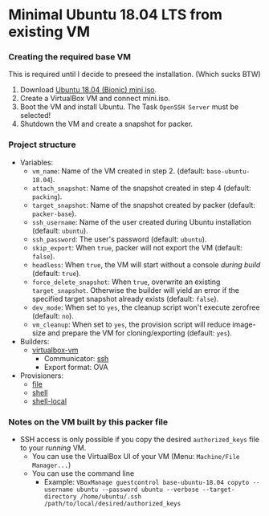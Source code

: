 # Minimal Ubuntu 18.04 LTS from existing VM

### Creating the required base VM
This is required until I decide to preseed the installation. (Which sucks BTW)
1. Download [Ubuntu 18.04 (Bionic) mini.iso](http://archive.ubuntu.com/ubuntu/dists/bionic-updates/main/installer-amd64/current/images/netboot/mini.iso).
2. Create a VirtualBox VM and connect mini.iso.
3. Boot the VM and install Ubuntu. The Task `OpenSSH Server` must be selected!
4. Shutdown the VM and create a snapshot for packer.

### Project structure
- Variables:
  - `vm_name`: Name of the VM created in step 2. (default: `base-ubuntu-18.04`).
  - `attach_snapshot`: Name of the snapshot created in step 4 (default: `packing`).
  - `target_snapshot`: Name of the snapshot created by packer (default: `packer-base`).
  - `ssh_username`: Name of the user created during Ubuntu installation (default: `ubuntu`).
  - `ssh_password`: The user's password (default: `ubuntu`).
  - `skip_export`: When `true`, packer will not export the VM (default: `false`).
  - `headless`: When `true`, the VM will start without a console *during build* (default: `true`).
  - `force_delete_snapshot`: When `true`, overwrite an existing `target_snapshot`. Otherwise the builder will yield an error if the specified target snapshot already exists (default: `false`).
  - `dev_mode`: When set to `yes`, the cleanup script won't execute zerofree (default: `no`).
  - `vm_cleanup`: When set to `yes`, the provision script will reduce image-size and prepare the VM for cloning/exporting (default: `yes`).
- Builders:
  - [virtualbox-vm](https://www.packer.io/docs/builders/virtualbox/vm/)
    - Communicator: [ssh](https://www.packer.io/docs/communicators/ssh/)
    - Export format: OVA
- Provisioners:
  - [file](https://www.packer.io/docs/provisioners/file/)
  - [shell](https://www.packer.io/docs/provisioners/shell/)
  - [shell-local](https://www.packer.io/docs/provisioners/shell-local/)

### Notes on the VM built by this packer file
  - SSH access is only possible if you copy the desired `authorized_keys` file to your *running* VM.
    - You can use the VirtualBox UI of your VM (Menu: `Machine/File Manager...`)
    - You can use the command line
      - Example: `VBoxManage guestcontrol base-ubuntu-18.04 copyto --username ubuntu --password ubuntu --verbose --target-directory /home/ubuntu/.ssh /path/to/local/desired/authorized_keys`
